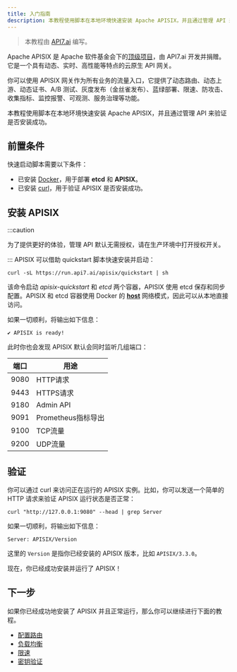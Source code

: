 ```yaml
---
title: 入门指南
description: 本教程使用脚本在本地环境快速安装 Apache APISIX，并且通过管理 API 来验证是否安装成功。
---
```


<head>
  <link rel="canonical" href="https://docs.api7.ai/apisix/getting-started/" />
</head>

> 本教程由 [API7.ai](https://api7.ai/) 编写。

Apache APISIX 是 Apache 软件基金会下的[顶级项目](https://projects.apache.org/project.html?apisix)，由 API7.ai 开发并捐赠。它是一个具有动态、实时、高性能等特点的云原生 API 网关。

你可以使用 APISIX 网关作为所有业务的流量入口，它提供了动态路由、动态上游、动态证书、A/B 测试、灰度发布（金丝雀发布）、蓝绿部署、限速、防攻击、收集指标、监控报警、可观测、服务治理等功能。

本教程使用脚本在本地环境快速安装 Apache APISIX，并且通过管理 API 来验证是否安装成功。

## 前置条件

快速启动脚本需要以下条件：

* 已安装 [Docker](https://docs.docker.com/get-docker/)，用于部署  **etcd** 和 **APISIX**。
* 已安装 [curl](https://curl.se/)，用于验证 APISIX 是否安装成功。

## 安装 APISIX

:::caution

为了提供更好的体验，管理 API 默认无需授权，请在生产环境中打开授权开关。

:::
APISIX 可以借助 quickstart 脚本快速安装并启动：

```shell
curl -sL https://run.api7.ai/apisix/quickstart | sh
```

该命令启动 _apisix-quickstart_ 和 _etcd_ 两个容器，APISIX 使用 etcd 保存和同步配置。APISIX 和 etcd 容器使用 Docker 的 [**host**](https://docs.docker.com/network/host/) 网络模式，因此可以从本地直接访问。

如果一切顺利，将输出如下信息：

```text
✔ APISIX is ready!
```

此时你也会发现 APISIX 默认会同时监听几组端口：

|**端口**|**用途**|
| ----- | ----- |
|9080|HTTP请求|
|9443|HTTPS请求|
|9180|Admin API|
|9091|Prometheus指标导出|
|9100|TCP流量|
|9200|UDP流量|


## 验证

你可以通过 curl 来访问正在运行的 APISIX 实例。比如，你可以发送一个简单的 HTTP 请求来验证 APISIX 运行状态是否正常：

```shell
curl "http://127.0.0.1:9080" --head | grep Server
```

如果一切顺利，将输出如下信息：

```text
Server: APISIX/Version
```

这里的 `Version` 是指你已经安装的 APISIX 版本，比如 `APISIX/3.3.0`。

现在，你已经成功安装并运行了 APISIX！

## 下一步

如果你已经成功地安装了 APISIX 并且正常运行，那么你可以继续进行下面的教程。

* [配置路由](configure-routes.md)
* [负载均衡](load-balancing.md)
* [限速](rate-limiting.md)
* [密钥验证](key-authentication.md)
